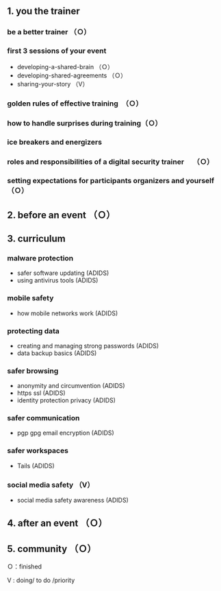 ## 1. you the trainer
### be a better trainer （Ｏ）
### first 3 sessions of your event
 - developing-a-shared-brain （Ｏ）
 - developing-shared-agreements （Ｏ）
 - sharing-your-story （V）
### golden rules of effective training　（Ｏ）
### how to handle surprises during training（Ｏ）
### ice breakers and energizers
### roles and responsibilities of a digital security trainer　 （Ｏ）
### setting expectations for participants organizers and yourself （Ｏ）

## 2. before an event （Ｏ）

## 3. curriculum
### malware protection
 - safer software updating (ADIDS)
 - using antivirus tools (ADIDS)
### mobile safety
  - how mobile networks work (ADIDS)
### protecting data
  - creating and managing strong passwords (ADIDS)
  - data backup basics (ADIDS)
### safer browsing
  - anonymity and circumvention (ADIDS)
  - https ssl (ADIDS)
  - identity protection privacy (ADIDS)
### safer communication
  - pgp gpg email encryption (ADIDS)
### safer workspaces
  - Tails (ADIDS)
### social media safety （V）
  - social media safety awareness (ADIDS)

## 4. after an event （Ｏ）

## 5. community （Ｏ）

Ｏ：finished

V :  doing/ to do /priority
